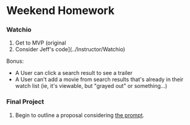 # Weekend Homework


### Watchio

1. Get to MVP (original 
2. Consider Jeff's code](../Instructor/Watchio)

Bonus:

* A User can click a search result to see a trailer
* A User can't add a movie from search results that's already in their watch list (ie, it's viewable, but "grayed out" or something...)

### Final Project

1. Begin to outline a proposal considering [the prompt](../../w12/ASSIGNMENT_FILES/final_project_prompt.md).

